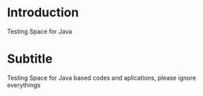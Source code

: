 # Introduction
Testing Space for Java

# Subtitle
Testing Space for Java based codes and aplications, please ignore everythings
